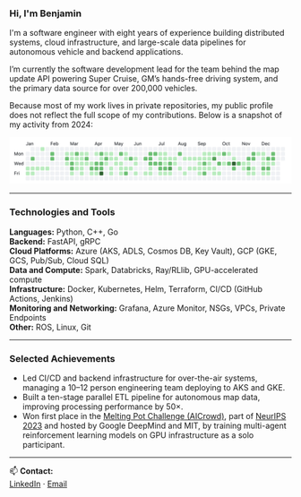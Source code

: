 ### Hi, I'm Benjamin

I'm a software engineer with eight years of experience building distributed systems, cloud infrastructure, and large-scale data pipelines for autonomous vehicle and backend applications.

I’m currently the software development lead for the team behind the map update API powering Super Cruise, GM’s hands-free driving system, and the primary data source for over 200,000 vehicles.

Because most of my work lives in private repositories, my public profile does not reflect the full scope of my contributions. Below is a snapshot of my activity from 2024:

![Contributions](./gm_contributions_2024.png)

---

### Technologies and Tools

**Languages:** Python, C++, Go  
**Backend:** FastAPI, gRPC  
**Cloud Platforms:** Azure (AKS, ADLS, Cosmos DB, Key Vault), GCP (GKE, GCS, Pub/Sub, Cloud SQL)  
**Data and Compute:** Spark, Databricks, Ray/RLlib, GPU-accelerated compute  
**Infrastructure:** Docker, Kubernetes, Helm, Terraform, CI/CD (GitHub Actions, Jenkins)  
**Monitoring and Networking:** Grafana, Azure Monitor, NSGs, VPCs, Private Endpoints  
**Other:** ROS, Linux, Git

---

### Selected Achievements

- Led CI/CD and backend infrastructure for over-the-air systems, managing a 10–12 person engineering team deploying to AKS and GKE.
- Built a ten-stage parallel ETL pipeline for autonomous map data, improving processing performance by 50×.
- Won first place in the [Melting Pot Challenge (AICrowd)](https://www.aicrowd.com/challenges/meltingpot-challenge-2023), part of [NeurIPS 2023](https://neurips.cc/virtual/2023/competition/66585) and hosted by Google DeepMind and MIT, by training multi-agent reinforcement learning models on GPU infrastructure as a solo participant.

---

📫 **Contact:**  
[LinkedIn](https://linkedin.com/in/ben-swe) · [Email](mailto:swainben1@gmail.com)
